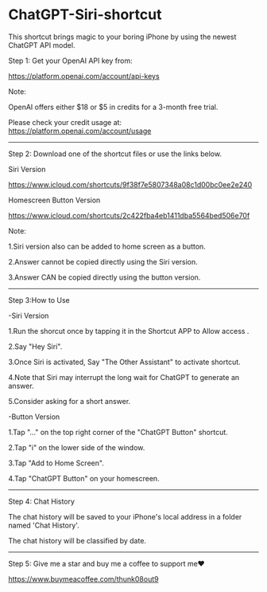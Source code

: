 # ChatGPT-Siri-shortcut
This shortcut brings magic to your boring iPhone by using the newest ChatGPT API model.

Step 1: Get your OpenAI API key from:

https://platform.openai.com/account/api-keys

Note: 

OpenAI offers either $18 or $5 in credits for a 3-month free trial.

Please check your credit usage at: https://platform.openai.com/account/usage

_________________________________

Step 2: Download one of the shortcut files or use the links below.

Siri Version

https://www.icloud.com/shortcuts/9f38f7e5807348a08c1d00bc0ee2e240

Homescreen Button Version

https://www.icloud.com/shortcuts/2c422fba4eb1411dba5564bed506e70f

Note:

1.Siri version also can be added to home screen as a button.

2.Answer cannot be copied directly using the Siri version.

3.Answer CAN be copied directly using the button version.

_________________________________

Step 3:How to Use

-Siri Version

1.Run the shorcut once by tapping it in the Shortcut APP to Allow access .

2.Say "Hey Siri".

3.Once Siri is activated, Say "The Other Assistant" to activate shortcut.

4.Note that Siri may interrupt the long wait for ChatGPT to generate an answer.

5.Consider asking for a short answer.

-Button Version

1.Tap "..." on the top right corner of the "ChatGPT Button" shortcut.

2.Tap "i" on the lower side of the window.

3.Tap "Add to Home Screen".

4.Tap "ChatGPT Button" on your homescreen.

_________________________________

Step 4: Chat History

The chat history will be saved to your iPhone's local address in a folder named 'Chat History'.

The chat history will be classified by date.

_________________________________

Step 5: Give me a star and buy me a coffee to support me❤️

https://www.buymeacoffee.com/thunk08out9


